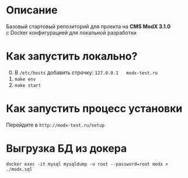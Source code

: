 # Описание
Базовый стартовый репозиторий для проекта на **CMS ModX 3.1.0**  
c Docker конфигурацией для локальной разработки

# Как запустить локально?

0. В `/etc/hosts` добавить строчку: `127.0.0.1   modx-test.ru`
1. `make env`
2. `make start`

# Как запустить процесс установки 
Перейдите в `http://modx-test.ru/setup`

# Выгрузка БД из докера
`docker exec -it mysql mysqldump -u root --password=root modx > ./modx.sql`